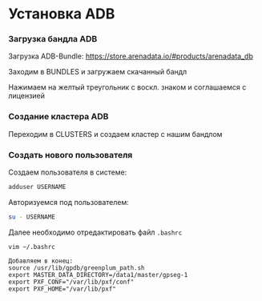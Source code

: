 # Установка ADB

### Загрузка бандла ADB
Загрузка ADB-Bundle: https://store.arenadata.io/#products/arenadata_db


Заходим в BUNDLES и загружаем скачанный бандл

Нажимаем на желтый треугольник с воскл. знаком и соглашаемся с лицензией

### Создание кластера ADB

Переходим в CLUSTERS и создаем кластер с нашим бандлом

### Создать нового пользователя
Создаем пользователя в системе:

``` bash
adduser USERNAME
```

Авторизуемся под пользователем:
``` bash
su - USERNAME
```

Далее необходимо отредактировать файл `.bashrc`
```
vim ~/.bashrc

Добавляем в конец:
source /usr/lib/gpdb/greenplum_path.sh
export MASTER_DATA_DIRECTORY=/data1/master/gpseg-1
export PXF_CONF="/var/lib/pxf/conf"
export PXF_HOME="/var/lib/pxf"
```


